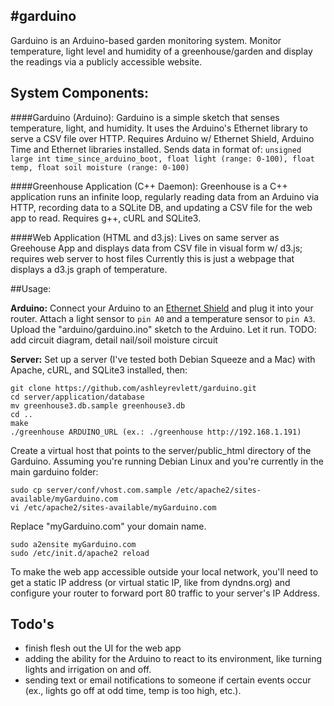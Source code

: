 #garduino
---

Garduino is an Arduino-based garden monitoring system.
Monitor temperature, light level and humidity of a greenhouse/garden
and display the readings via a publicly accessible website.

## System Components:

####Garduino (Arduino): 
Garduino is a simple sketch that senses temperature, light, and humidity.
It uses the Arduino's Ethernet library to serve a CSV file over HTTP.
Requires Arduino w/ Ethernet Shield, Arduino Time and Ethernet libraries installed.
Sends data in format of:
```unsigned large int time_since_arduino_boot, float light (range: 0-100), float temp, float soil moisture (range: 0-100)```

####Greenhouse Application (C++ Daemon):
Greenhouse is a C++ application runs an infinite loop, regularly reading data 
from an Arduino via HTTP, recording data to a SQLite DB, and updating a CSV file for the web app to read.
Requires g++, cURL and SQLite3.

####Web Application (HTML and d3.js):
Lives on same server as Greehouse App and displays data from CSV file
in visual form w/ d3.js; requires web server to host files
Currently this is just a webpage that displays a d3.js graph of temperature. 	

##Usage:

**Arduino:**
Connect your Arduino to an [Ethernet Shield](http://arduino.cc/en/Main/ArduinoEthernetShield) and plug it into your router. 
Attach a light sensor to ```pin A0``` and a temperature sensor to ```pin A3```. 
Upload the "arduino/garduino.ino" sketch to the Arduino.
Let it run. 
TODO: add circuit diagram, detail nail/soil moisture circuit

**Server:**
Set up a server (I've tested both Debian Squeeze and a Mac) with Apache, cURL, and SQLite3 installed, then:
```
git clone https://github.com/ashleyrevlett/garduino.git
cd server/application/database
mv greenhouse3.db.sample greenhouse3.db
cd ..
make
./greenhouse ARDUINO_URL (ex.: ./greenhouse http://192.168.1.191)
```
Create a virtual host that points to the server/public_html directory of the Garduino. 
Assuming you're running Debian Linux and you're currently in the main garduino folder:
```
sudo cp server/conf/vhost.com.sample /etc/apache2/sites-available/myGarduino.com
vi /etc/apache2/sites-available/myGarduino.com
```
Replace "myGarduino.com" your domain name. 
```
sudo a2ensite myGarduino.com
sudo /etc/init.d/apache2 reload
```

To make the web app accessible outside your local network, you'll need to get a static IP
address (or virtual static IP, like from dyndns.org) and configure your router to forward port 80 traffic to 
your server's IP Address.

## Todo's

* finish flesh out the UI for the web app
* adding the ability for the Arduino to react to its environment, like turning lights and irrigation on and off. 
* sending text or email notifications to someone if certain events occur (ex., lights go off at odd time, temp is too high, etc.).
